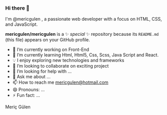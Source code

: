
### Hi there 👋

I'm @mericgulen , a passionate web developer with a focus on HTML, CSS, and JavaScript.

**mericgulen/mericgulen** is a ✨ _special_ ✨ repository because its `README.md` (this file) appears on your GitHub profile.

- 🔭 I’m currently working on Front-End
- 🌱 I’m currently learning Html, Html5, Css, Scss, Java Script and React.
- 💡 I enjoy exploring new technologies and frameworks
- 👯 I’m looking to collaborate on exciting project
- 🤔 I’m looking for help with ...
- 💬 Ask me about ...
- 📫 How to reach me  mericgulen@hotmail.com
- 😄 Pronouns: ...
- ⚡ Fun fact: ...

Meriç Gülen

